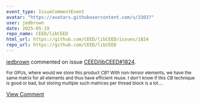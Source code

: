 ```yaml
---
event_type: IssueCommentEvent
avatar: "https://avatars.githubusercontent.com/u/3303?"
user: jedbrown
date: 2025-05-19
repo_name: CEED/libCEED
html_url: https://github.com/CEED/libCEED/issues/1824
repo_url: https://github.com/CEED/libCEED
---
```


<a href='https://github.com/jedbrown' target='_blank'>jedbrown</a> commented on issue <a href='https://github.com/CEED/libCEED/issues/1824' target='_blank'>CEED/libCEED#1824</a>.

<small>For GPUs, where would we store this product $CB$? With non-tensor elements, we have the same matrix for all elements and thus have efficient reuse. I don't know if this $CB$ technique is good or bad, but storing multiple such matrices per thread block is a lot....</small>

<a href='https://github.com/CEED/libCEED/issues/1824' target='_blank'>View Comment</a>